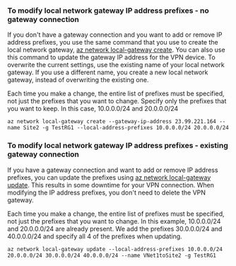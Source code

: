 ### <a name="noconnection"></a>To modify local network gateway IP address prefixes - no gateway connection

If you don't have a gateway connection and you want to add or remove IP address prefixes, you use the same command that you use to create the local network gateway, [az network local-gateway create](/cli/network/local-gateway#az_network_local_gateway_create). You can also use this command to update the gateway IP address for the VPN device. To overwrite the current settings, use the existing name of your local network gateway. If you use a different name, you create a new local network gateway, instead of overwriting the existing one.

Each time you make a change, the entire list of prefixes must be specified, not just the prefixes that you want to change. Specify only the prefixes that you want to keep. In this case, 10.0.0.0/24 and 20.0.0.0/24

```azurecli
az network local-gateway create --gateway-ip-address 23.99.221.164 --name Site2 -g TestRG1 --local-address-prefixes 10.0.0.0/24 20.0.0.0/24
```

### <a name="withconnection"></a>To modify local network gateway IP address prefixes - existing gateway connection

If you have a gateway connection and want to add or remove IP address prefixes, you can update the prefixes using [az network local-gateway update](/cli/network/local-gateway#az_network_local_gateway_update). This results in some downtime for your VPN connection. When modifying the IP address prefixes, you don't need to delete the VPN gateway.

Each time you make a change, the entire list of prefixes must be specified, not just the prefixes that you want to change. In this example, 10.0.0.0/24 and 20.0.0.0/24 are already present. We add the prefixes 30.0.0.0/24 and 40.0.0.0/24 and specify all 4 of the prefixes when updating.

```azurecli
az network local-gateway update --local-address-prefixes 10.0.0.0/24 20.0.0.0/24 30.0.0.0/24 40.0.0.0/24 --name VNet1toSite2 -g TestRG1
```

<!-- ms.date: 01/02/2018 -->